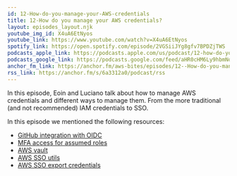 ```yaml
---
id: 12-How-do-you-manage-your-AWS-credentials
title: 12-How do you manage your AWS credentials?
layout: episodes_layout.njk
youtube_img_id: X4uA6EtNyos
youtube_link: https://www.youtube.com/watch?v=X4uA6EtNyos
spotify_link: https://open.spotify.com/episode/2VGSiiJYg8gfv7BPDZjTWS
podcasts_apple_link: https://podcasts.apple.com/us/podcast/12-how-do-you-manage-your-aws-credentials/id1585489017?i=1000543095250
podcasts_google_link: https://podcasts.google.com/feed/aHR0cHM6Ly9hbmNob3IuZm0vcy82YTMzMTJhMC9wb2RjYXN0L3Jzcw/episode/ZDEwNjBkNjYtMTI1ZC00ZjYwLTk5ODUtMzJjNDhjMGQzZGE0?sa=X&ved=0CAUQkfYCahcKEwjQ4fnhqPX3AhUAAAAAHQAAAAAQAQ
anchor_fm_link: https://anchor.fm/aws-bites/episodes/12--How-do-you-manage-your-AWS-credentials-e1ah4vk
rss_link: https://anchor.fm/s/6a3312a0/podcast/rss
---
```



In this episode, Eoin and Luciano talk about how to manage AWS credentials and different ways to manage them. From the more traditional (and not recommended) IAM credentials to SSO.

In this episode we mentioned the following resources:
  - [GitHub integration with OIDC](https://docs.github.com/en/actions/deployment/security-hardening-your-deployments/configuring-openid-connect-in-amazon-web-services) 
  - [MFA access for assumed roles](https://docs.aws.amazon.com/IAM/latest/UserGuide/id_credentials_mfa_configure-api-require.html)
  - [AWS vault](https://github.com/99designs/aws-vault)
  - [AWS SSO utils](https://github.com/benkehoe/aws-sso-util)
  - [AWS SSO export credentials](https://github.com/benkehoe/aws-export-credentials) 
    